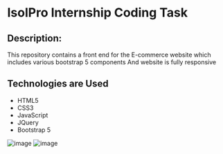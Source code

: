 #  IsolPro Internship Coding Task


## Description:
This repository contains  a front end for the E-commerce  website which includes various bootstrap 5 components And website is fully responsive

## Technologies are Used

- HTML5
- CSS3
- JavaScript
- JQuery
- Bootstrap 5

![image](https://user-images.githubusercontent.com/67636219/117846878-79ec3700-b29f-11eb-8958-68ac566ce715.png)
![image](https://user-images.githubusercontent.com/67636219/117855338-01d63f00-b2a8-11eb-93ce-50ecddf60792.png)
